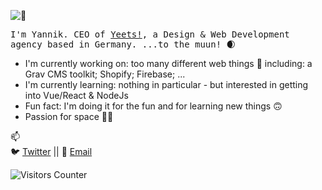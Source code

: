 ![👋](https://user-images.githubusercontent.com/28714546/169823196-7fb65d0b-d8f7-4f70-994f-2f1a1996e877.gif)
<p>
  <samp>
    I'm Yannik. CEO of <a href="https://github.com/go-yeets" target="_blank">Yeets!</a>, a Design & Web Development agency based in Germany. ...to the muun! 🌒
  </samp>
</p>
<p>
  <ul>
    <li>
      I'm currently working on: too many different web things 👀 including: a Grav CMS toolkit; Shopify; Firebase; ...
    </li>
    <li>
      I'm currently learning: nothing in particular - but interested in getting into Vue/React & NodeJs
    </li>
    <li>
      Fun fact: I'm doing it for the fun and for learning new things 🙃
    </li>
    <li>
      Passion for space 🌌🚀
    </li>
  </ul>
</p>
<p>
📫
<br>
🐦 <a href="https://twitter.com/ynn1k">Twitter</a> || 📧 <a href="mailto:&#x68;&#x69;&#x40;&#x79;&#x61;&#x6e;&#x6e;&#x69;&#x6b;&#x2e;&#x64;&#x65;&#x76;">Email</a>
</p>
<p>
    <img src="https://visitor-badge.glitch.me/badge?page_id=ynn1k" alt="Visitors Counter">
</p>

<!--
**ynn1k/ynn1k** is a ✨ _special_ ✨ ***************************************

Here are some ideas to get you started:

- 🔭 I’m currently working on ...
- 🌱 I’m currently learning ...
- 👯 I’m looking to collaborate on ...
- 🤔 I’m looking for help with ...
- 💬 Ask me about ...
- 📫 How to reach me: ...
- 😄 Pronouns: ...
- ⚡ Fun fact: ...
-->
